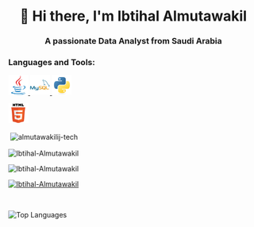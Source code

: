 <h1 align="center">👋 Hi there, I'm Ibtihal Almutawakil</h1>
<h3 align="center">A passionate Data Analyst from Saudi Arabia</h3>

<h3 align="left">Languages and Tools:</h3>
<p align="left"> <a href="https://www.java.com" target="_blank" rel="noreferrer"> <img src="https://raw.githubusercontent.com/devicons/devicon/master/icons/java/java-original.svg" alt="java" width="40" height="40"/> </a> <a href="https://www.mysql.com/" target="_blank" rel="noreferrer"> <img src="https://raw.githubusercontent.com/devicons/devicon/master/icons/mysql/mysql-original-wordmark.svg" alt="mysql" width="40" height="40"/> </a> <a href="https://www.python.org" target="_blank" rel="noreferrer"> <img src="https://raw.githubusercontent.com/devicons/devicon/master/icons/python/python-original.svg" alt="python" width="40" height="40"/> </a> <p align="left"> <a href="https://www.w3.org/html/" target="_blank" rel="noreferrer"> <img src="https://raw.githubusercontent.com/devicons/devicon/master/icons/html5/html5-original-wordmark.svg" alt="html5" width="40" height="40"/> </a> </p>

<p>&nbsp;<img align="center" src="https://github-readme-stats.vercel.app/api?username=Ibtihal-Almutawakil&show_icons=true&locale=en" alt="almutawakilij-tech" /></p>

<p><img align="center" src="https://github-readme-streak-stats.herokuapp.com/?user=Ibtihal-Almutawakil&" alt="Ibtihal-Almutawakil" /></p>




<p align="left"> <img src="https://komarev.com/ghpvc/?username=Ibtihal-Almutawakil&label=Profile%20views&color=0e75b6&style=flat" alt="Ibtihal-Almutawakil" /> </p>

<p align="left"> <a href="https://github.com/ryo-ma/github-profile-trophy"><img src="https://github-profile-trophy.vercel.app/?username=Ibtihal-Almutawakil" alt="Ibtihal-Almutawakil" /></a> </p>

<p align="left"> <a href="https://twitter.com/" target="blank"><img src="https://img.shields.io/twitter/follow/?logo=twitter&style=for-the-badge" alt="" /></a> </p>

<p align="left">
  <img src="https://github-readme-stats.vercel.app/api/top-langs/?username=Ibtihal-Almutawakil&layout=compact&langs_count=10&theme=default" alt="Top Languages" />
</p>

